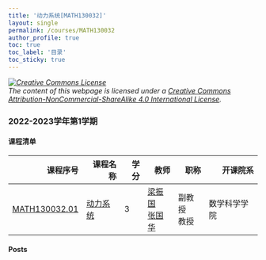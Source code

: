 ```yaml
---
title: '动力系统[MATH130032]'
layout: single
permalink: /courses/MATH130032
author_profile: true
toc: true
toc_label: '目录'
toc_sticky: true
---
```



<div class='notice--warning'>
	<p><i><a rel='license' href='http://creativecommons.org/licenses/by-nc-sa/4.0/'><img alt='Creative Commons License' style='border-width:0' src='https://i.creativecommons.org/l/by-nc-sa/4.0/88x31.png' /></a><br /> The content of this webpage is licensed under a <a rel='license' href='http://creativecommons.org/licenses/by-nc-sa/4.0/'>Creative Commons Attribution-NonCommercial-ShareAlike 4.0 International License</a>.</i></p>
</div>

### 2022-2023学年第1学期


#### 课程清单

<div style='text-align: center;' id='MATH130032_2223F'> <table id='MATH130032_2223F_table'>
  <thead>
    <tr style="text-align: right;">
      <th>课程序号</th>
      <th>课程名称</th>
      <th>学分</th>
      <th>教师</th>
      <th>职称</th>
      <th>开课院系</th>
    </tr>
  </thead>
  <tbody>
    <tr>
      <td><a href='https://fdu-math.github.io/courses/class-id/MATH130032-01'>MATH130032.01</a></td>
      <td><a href='https://fdu-math.github.io/courses/MATH130032'>动力系统</a></td>
      <td>3</td>
      <td><a href='https://fdu-math.github.io/teachers/梁振国'>梁振国</a><br /><a href='https://fdu-math.github.io/teachers/张国华'>张国华</a></td>
      <td>副教授<br />教授</td>
      <td>数学科学学院</td>
    </tr>
  </tbody>
</table></div>

#### Posts

